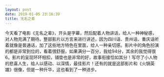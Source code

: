 ```yaml
---
layout: post
date: 2019-01-05 23:16:39
title: 无名之辈
---
```


今天看了电影《无名之辈》，开头是字幕，然后配着人物讲话，给人一种神秘感，对人物充满了期待。整部影片以方言来进行讲述，因为四川话、贵州话、重庆话听着就像是普通话，加了这些地方特色在里面，给人一种亲切感。影片中的角色扮演的都是非常到位的，看着很舒服，如果满分一百分，我给94分，其余的我觉得很6。影片的呈现环环相扣，铺垫也是非常的好，故事衔接恰如其分！写尽了小人物的悲喜人生，给人以感动、以深情，最佳影片！还有的就是这部影片和《火锅英雄》很像，但是一种升华，这也看到了一种进步。
